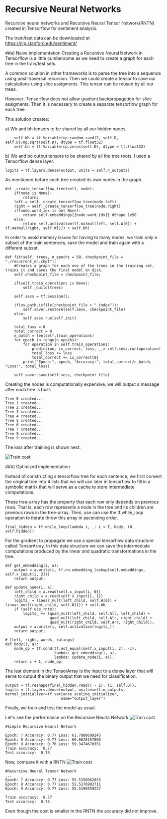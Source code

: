 # Recursive Neural Networks
Recursive neural networks and Recursive Neural Tensor Network(RNTN) created in Tensorflow for sentiment analysis.

The train/test data can be downloaded at https://nlp.stanford.edu/sentiment/

##a) Naive implementation
Creating a Recursive Neural Network in Tensorflow is a little cumbersome as we need to create a graph for each tree in the train/test sets.

A common solution in other frameworks is to parse the tree into a sequence using post-traversal recursion.
Then we could create a tensor to save our calculations using slice assigments. This tensor can be reused by all our trees.

However; Tensorflow does not allow gradient backpropagation for slice assigments. Then it is necessary to create a separate tensorflow graph for each tree.

This solution creates:

a) Wh and bh tensors to be shared by all our hidden nodes.

        self.Wh = tf.Variable(np.random.rand(2, self.D, self.D)/np.sqrt(self.D), dtype = tf.float32)
        self.bh = tf.Variable(np.zeros(self.D), dtype = tf.float32)

b) Wo and bo output tensors to be shared by all the tree roots. I used a Tensorflow dense layer.

    logits = tf.layers.dense(output, units = self.n_outputs)
    
As mentioned before each tree created its own nodes in the graph.

    def _create_tensorflow_tree(self, node):
        if(node is None):
            return;
        left = self._create_tensorflow_tree(node.left)
        right = self._create_tensorflow_tree(node.right)
        if(node.word_idx is not None):
            return self.embeddings[[node.word_idx]] #Shape 1x50
        else:
            return self.activation(tf.matmul(left, self.W[0]) + tf.matmul(right, self.W[1]) + self.bh)
            
       
In order to avoid memory issues for having to many nodes, we train only a subset of the train sentences, save the model and train again with a different subset.

    def fit(self, trees, n_epochs = 50, checkpoint_file = "./recurrent_nn.ckpt"):
        #Creates a graph for each one of the trees in the training set, trains it and saves the final model on disk.
        self.checkpoint_file = checkpoint_file;
            
        if(self.train_operations is None):
            self._build(trees)
            
        self.sess = tf.Session();
    
        if(os.path.isfile(checkpoint_file + ".index")):
            self.saver.restore(self.sess, checkpoint_file)
        else:
            self.sess.run(self.init)

        total_loss = 0
        total_correct = 0
        n_batch = len(self.train_operations)
        for epoch in range(n_epochs):
            for operation in self.train_operations:
                prediction, is_correct, loss, __= self.sess.run(operation)
                total_loss += loss
                total_correct += is_correct[0] 
            print("Epoch:", epoch, "Accuracy:", total_correct/n_batch, "Loss:", total_loss)
            
        self.saver.save(self.sess, checkpoint_file)
        
Creating the nodes is computationally expensive, we will output a message after each tree is built:

    Tree 0 created...
    Tree 1 created...
    Tree 2 created...
    Tree 3 created...
    Tree 4 created...
    Tree 5 created...
    Tree 6 created...
    Tree 7 created...
    Tree 8 created...
    Tree 9 created...
    
The loss after training is shown next:

![Train cost](train_loss.png)

##b) Optimized implementation

Instead of constructing a tensorflow tree for each sentence, we first convert the original tree into 4 lists
that we will use later in tensorflow to fill in a symbolic matrix that will serve as a cache to store intermediate
computations.

These tree-array has the property that each row only depends on previous rows. That is, each row represents a node in the tree
and its children are previous rows in the tree-array. Then, use can use the tf.while_loop operation to iterate throw this array in
ascending order.

    final_hidden = tf.while_loop(lambda i, _: i < T, body, (0, self.hidden))

For the gradient to propagate we use a special tensorflow data structure called TensorArray. In this data structure we can save the intermediate
computations produced by the linear and quadratic transformations in the tree.

    def get_embedding(i, a):
        output = a.write(i, tf.nn.embedding_lookup(self.embeddings, self.x_input[i, 2]))
        return output;

    def update_node(i, a):
        left_child = a.read(self.x_input[i, 0])
        right_child = a.read(self.x_input[i, 1])
        logits_ = linear_mult(left_child, self.W[0]) + linear_mult(right_child, self.W[1]) + self.bh
        if (self.use_rntn):
            logits_ += (quad_mult(left_child, self.All, left_child) +
                        quad_mult(left_child, self.Alr, right_child) +
                        quad_mult(right_child, self.Arr, right_child));
        output = a.write(i, self.activation(logits_))
        return output;

    # [left, right, words, ratings]
    def body(i, a):
        node_op = tf.cond(tf.not_equal(self.x_input[i, 2], -1),
                          lambda: get_embedding(i, a),
                          lambda: update_node(i, a));
        return i + 1, node_op;

        

The last element in the TensorArray is the input to a dense layer that will serve to output the binary output that we need for
classification. 

    output = tf.reshape(final_hidden.read(T - 1), (1, self.D));
    logits = tf.layers.dense(output, units=self.n_outputs, kernel_initializer=tf.variance_scaling_initializer,
                             name="output_layer")


Finally, we train and test the model as usual.

Let's see the performance on the Recursive Neurla Network
![Train cost](train_loss_opt.png)

    #Simple Recursive Neural Network
    ...
    Epoch: 7 Accuracy: 0.77 Loss: 61.7888609245
    Epoch: 8 Accuracy: 0.77 Loss: 60.8628167808
    Epoch: 9 Accuracy: 0.76 Loss: 59.3474670351
    Train accuracy:  0.77
    Test accuracy:  0.78
  
Now, compare it with a RNTN
![Train cost](train_loss_opt_rntn.png)

    #Recursive Neural Tensor Network
    ...
    Epoch: 7 Accuracy: 0.77 Loss: 55.5150962025
    Epoch: 8 Accuracy: 0.77 Loss: 55.5176902711
    Epoch: 9 Accuracy: 0.77 Loss: 55.5196959227
    
    Train accuracy:  0.77
    Test accuracy:  0.78
    
Even though the cost is smaller in the RNTN the accuracy did not improve.